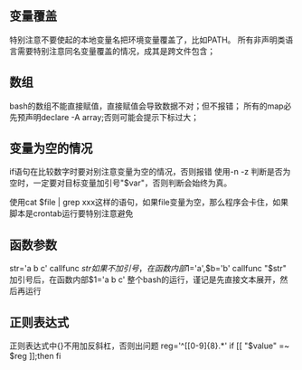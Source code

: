 
变量覆盖
-----------------------------------
特别注意不要使起的本地变量名把环境变量覆盖了，比如PATH。
所有非声明类语言需要特别注意同名变量覆盖的情况，成其是跨文件包含；

数组
-----------------------------------
bash的数组不能直接赋值，直接赋值会导致数据不对；但不报错；
所有的map必先预声明declare -A array;否则可能会提示下标过大；

变量为空的情况
-----------------------------------
if语句在比较数字时要对别注意变量为空的情况，否则报错
使用-n -z 判断是否为空时，一定要对目标变量加引号"$var"，否则判断会始终为真。

使用cat $file | grep xxx这样的语句，如果file变量为空，那么程序会卡住，如果脚本是crontab运行要特别注意避免


函数参数
-----------------------------------
str='a b c'
callfunc $str	如果不加引号，在函数内部$1='a',$b='b'
callfunc "$str"	加引号后，在函数内部$1='a b c'
整个bash的运行，谨记是先直接文本展开，然后再运行



正则表达式
-----------------------------------
正则表达式中{}不用加反斜杠，否则出问题
	reg='^\[[0-9]{8}.*'
	if [[ "$value" =~ $reg ]];then
	fi
	
	
